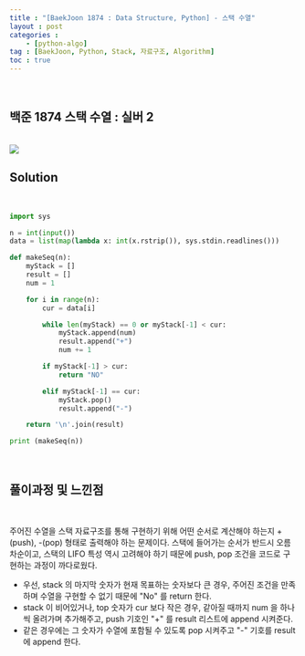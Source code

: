 ```yaml
---
title : "[BaekJoon 1874 : Data Structure, Python] - 스택 수열"
layout : post
categories : 
    - [python-algo]
tag : [BaekJoon, Python, Stack, 자료구조, Algorithm]
toc : true
---
```



<br/>

## 백준 1874 스택 수열 : 실버 2

<br/>

<img src="https://user-images.githubusercontent.com/92680829/137641697-1cadd941-0ab7-4892-a094-9760ff64bdfb.png" />

<br/>

## **Solution**

<br/>

```python
import sys 

n = int(input())
data = list(map(lambda x: int(x.rstrip()), sys.stdin.readlines()))

def makeSeq(n):
    myStack = []
    result = []
    num = 1  

    for i in range(n):
        cur = data[i]

        while len(myStack) == 0 or myStack[-1] < cur:   
            myStack.append(num)
            result.append("+")
            num += 1

        if myStack[-1] > cur:   
            return "NO"

        elif myStack[-1] == cur:
            myStack.pop()
            result.append("-")

    return '\n'.join(result)

print (makeSeq(n))
```

<br/>

## **풀이과정 및 느낀점**

<br/>

주어진 수열을 스택 자료구조를 통해 구현하기 위해 어떤 순서로 계산해야 하는지 +(push), -(pop) 형태로 출력해야 하는 문제이다.
스택에 들어가는 순서가 반드시 오름차순이고, 스택의 LIFO 특성 역시 고려해야 하기 때문에 push, pop 조건을 코드로 구현하는 과정이 까다로웠다.
- 우선, stack 의 마지막 숫자가 현재 목표하는 숫자보다 큰 경우, 주어진 조건을 만족하며 수열을 구현할 수 없기 때문에 "No" 를 return 한다.
- stack 이 비어있거나, top 숫자가 cur 보다 작은 경우, 같아질 때까지 num 을 하나씩 올려가며 추가해주고, push 기호인 "+" 를 result 리스트에 append 시켜준다.
- 같은 경우에는 그 숫자가 수열에 포함될 수 있도록 pop 시켜주고 "-" 기호를 result 에 append 한다.  